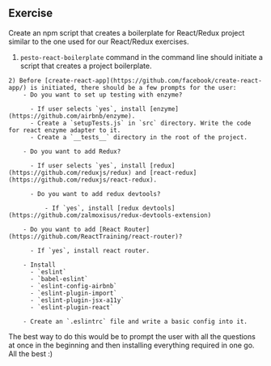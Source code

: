 ## Exercise

Create an npm script that creates a boilerplate for React/Redux project similar to the one used for our React/Redux exercises.

  1) `pesto-react-boilerplate` command in the command line should initiate a script that creates a project boilerplate.
    
    2) Before [create-react-app](https://github.com/facebook/create-react-app/) is initiated, there should be a few prompts for the user:
        - Do you want to set up testing with enzyme?

          - If user selects `yes`, install [enzyme](https://github.com/airbnb/enzyme).
          - Create a `setupTests.js` in `src` directory. Write the code for react enzyme adapter to it.
          - Create a `__tests__` directory in the root of the project.

        - Do you want to add Redux?

          - If user selects `yes`, install [redux](https://github.com/reduxjs/redux) and [react-redux](https://github.com/reduxjs/react-redux).

          - Do you want to add redux devtools?
          
              - If `yes`, install [redux devtools](https://github.com/zalmoxisus/redux-devtools-extension)

        - Do you want to add [React Router](https://github.com/ReactTraining/react-router)?

          - If `yes`, install react router.

        - Install
          - `eslint`
          - `babel-eslint`
          - `eslint-config-airbnb`
          - `eslint-plugin-import`
          - `eslint-plugin-jsx-a11y`
          - `eslint-plugin-react`

        - Create an `.eslintrc` file and write a basic config into it.


The best way to do this would be to prompt the user with all the questions at once in the beginning and then installing everything required in one go. All the best :)
